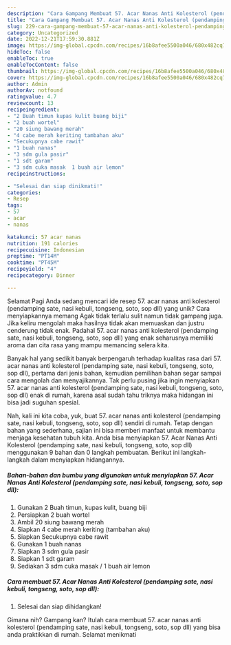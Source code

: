 ```yaml
---
description: "Cara Gampang Membuat 57. Acar Nanas Anti Kolesterol (pendamping sate, nasi kebuli, tongseng, soto, sop dll) yang Enak, Lezat"
title: "Cara Gampang Membuat 57. Acar Nanas Anti Kolesterol (pendamping sate, nasi kebuli, tongseng, soto, sop dll) yang Enak, Lezat"
slug: 229-cara-gampang-membuat-57-acar-nanas-anti-kolesterol-pendamping-sate-nasi-kebuli-tongseng-soto-sop-dll-yang-enak-lezat
category: Uncategorized
date: 2022-12-21T17:59:30.881Z
image: https://img-global.cpcdn.com/recipes/16b8afee5500a046/680x482cq70/57-acar-nanas-anti-kolesterol-pendamping-sate-nasi-kebuli-tongseng-soto-sop-dll-foto-resep-utama.jpg
hideToc: false
enableToc: true
enableTocContent: false
thumbnail: https://img-global.cpcdn.com/recipes/16b8afee5500a046/680x482cq70/57-acar-nanas-anti-kolesterol-pendamping-sate-nasi-kebuli-tongseng-soto-sop-dll-foto-resep-utama.jpg
cover: https://img-global.cpcdn.com/recipes/16b8afee5500a046/680x482cq70/57-acar-nanas-anti-kolesterol-pendamping-sate-nasi-kebuli-tongseng-soto-sop-dll-foto-resep-utama.jpg
author: Admin
authorAv: notfound
ratingvalue: 4.7
reviewcount: 13
recipeingredient:
- "2 Buah timun kupas kulit buang biji"
- "2 buah wortel"
- "20 siung bawang merah"
- "4 cabe merah keriting tambahan aku"
- "Secukupnya cabe rawit"
- "1 buah nanas"
- "3 sdm gula pasir"
- "1 sdt garam"
- "3 sdm cuka masak  1 buah air lemon"
recipeinstructions:

- "Selesai dan siap dinikmati!"
categories:
- Resep
tags:
- 57
- acar
- nanas

katakunci: 57 acar nanas 
nutrition: 191 calories
recipecuisine: Indonesian
preptime: "PT14M"
cooktime: "PT45M"
recipeyield: "4"
recipecategory: Dinner

---
```



Selamat Pagi Anda sedang mencari ide resep 57. acar nanas anti kolesterol (pendamping sate, nasi kebuli, tongseng, soto, sop dll) yang unik? Cara menyiapkannya memang Agak tidak terlalu sulit namun tidak gampang juga. Jika keliru mengolah maka hasilnya tidak akan memuaskan dan justru cenderung tidak enak. Padahal 57. acar nanas anti kolesterol (pendamping sate, nasi kebuli, tongseng, soto, sop dll) yang enak seharusnya memiliki aroma dan cita rasa yang mampu memancing selera kita.




Banyak hal yang sedikit banyak berpengaruh terhadap kualitas rasa dari 57. acar nanas anti kolesterol (pendamping sate, nasi kebuli, tongseng, soto, sop dll), pertama dari jenis bahan, kemudian pemilihan bahan segar sampai cara mengolah dan menyajikannya. Tak perlu pusing jika ingin menyiapkan 57. acar nanas anti kolesterol (pendamping sate, nasi kebuli, tongseng, soto, sop dll) enak di rumah, karena asal sudah tahu triknya maka hidangan ini bisa jadi suguhan spesial.


Nah, kali ini kita coba, yuk, buat 57. acar nanas anti kolesterol (pendamping sate, nasi kebuli, tongseng, soto, sop dll) sendiri di rumah. Tetap dengan bahan yang sederhana, sajian ini bisa memberi manfaat untuk membantu menjaga kesehatan tubuh kita. Anda bisa menyiapkan 57. Acar Nanas Anti Kolesterol (pendamping sate, nasi kebuli, tongseng, soto, sop dll) menggunakan 9 bahan dan 0 langkah pembuatan. Berikut ini langkah-langkah dalam menyiapkan hidangannya.

<!--inarticleads1-->

##### Bahan-bahan dan bumbu yang digunakan untuk menyiapkan 57. Acar Nanas Anti Kolesterol (pendamping sate, nasi kebuli, tongseng, soto, sop dll):

1. Gunakan 2 Buah timun, kupas kulit, buang biji
1. Persiapkan 2 buah wortel
1. Ambil 20 siung bawang merah
1. Siapkan 4 cabe merah keriting (tambahan aku)
1. Siapkan Secukupnya cabe rawit
1. Gunakan 1 buah nanas
1. Siapkan 3 sdm gula pasir
1. Siapkan 1 sdt garam
1. Sediakan 3 sdm cuka masak / 1 buah air lemon




<!--inarticleads2-->

##### Cara membuat 57. Acar Nanas Anti Kolesterol (pendamping sate, nasi kebuli, tongseng, soto, sop dll):


1. Selesai dan siap dihidangkan!



Gimana nih? Gampang kan? Itulah cara membuat 57. acar nanas anti kolesterol (pendamping sate, nasi kebuli, tongseng, soto, sop dll) yang bisa anda praktikkan di rumah. Selamat menikmati
